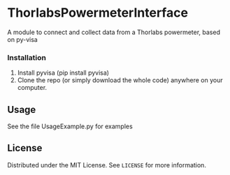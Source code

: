 # ThorlabsPowermeterInterface
A module to connect and collect data from a Thorlabs powermeter, based on py-visa

### Installation

1. Install pyvisa (pip install pyvisa)
2. Clone the repo (or simply download the whole code) anywhere on your computer.

<!-- USAGE EXAMPLES -->
## Usage

See the file UsageExample.py for examples

<!-- LICENSE -->
## License

Distributed under the MIT License. See `LICENSE` for more information.


